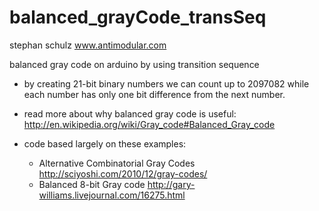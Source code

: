 balanced_grayCode_transSeq
==========================
stephan schulz
www.antimodular.com

balanced gray code on arduino by using transition sequence

- by creating 21-bit binary numbers we can count up to 2097082 while each number has only one bit difference from the next number.



- read more about why balanced gray code is useful:
http://en.wikipedia.org/wiki/Gray_code#Balanced_Gray_code


- code based largely on these examples:
  - Alternative Combinatorial Gray Codes
http://sciyoshi.com/2010/12/gray-codes/
  - Balanced 8-bit Gray code
http://gary-williams.livejournal.com/16275.html

